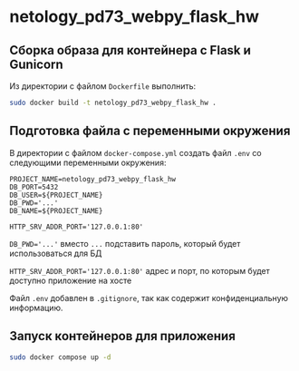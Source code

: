 # netology_pd73_webpy_flask_hw

## Сборка образа для контейнера с Flask и Gunicorn
Из директории с файлом `Dockerfile` выполнить:
```bash
sudo docker build -t netology_pd73_webpy_flask_hw .
```

## Подготовка файла с переменными окружения
В директории с файлом `docker-compose.yml` создать файл `.env` со следующими переменными окружения:
```
PROJECT_NAME=netology_pd73_webpy_flask_hw
DB_PORT=5432
DB_USER=${PROJECT_NAME}
DB_PWD='...'
DB_NAME=${PROJECT_NAME}

HTTP_SRV_ADDR_PORT='127.0.0.1:80'
```
`DB_PWD='...'` вместо `...` подставить пароль, который будет использоваться для БД

`HTTP_SRV_ADDR_PORT='127.0.0.1:80'` адрес и порт, по которым будет доступно приложение на хосте

Файл `.env` добавлен в `.gitignore`, так как содержит конфиденциальную информацию.

## Запуск контейнеров для приложения
```bash
sudo docker compose up -d
```